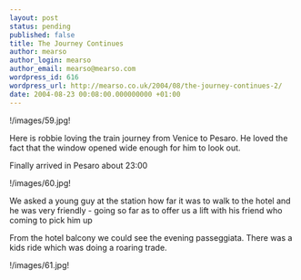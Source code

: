```yaml
---
layout: post
status: pending
published: false
title: The Journey Continues
author: mearso
author_login: mearso
author_email: mearso@mearso.com
wordpress_id: 616
wordpress_url: http://mearso.co.uk/2004/08/the-journey-continues-2/
date: 2004-08-23 00:08:00.000000000 +01:00
---
```

!/images/59.jpg!

Here is robbie loving the train journey from Venice to Pesaro. He loved the fact that the window opened wide enough for him to look out. 

Finally arrived in Pesaro about 23:00

!/images/60.jpg!

We asked a young guy at the station how far it was to walk to the hotel and he was very friendly - going so far as to offer us a lift with his friend who coming to pick him up

From the hotel balcony we could see the evening passeggiata. There was a kids ride which was doing a roaring trade.

!/images/61.jpg!
